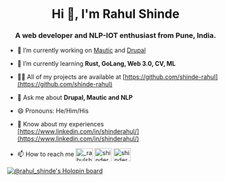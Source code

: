 <h1 align="center">Hi 👋, I'm Rahul Shinde</h1>
<h3 align="center">A web developer and NLP-IOT enthusiast from Pune, India.</h3>

- 🔭 I’m currently working on [Mautic](https://www.mautic.org/) and [Drupal](https://drupal.org/)

- 🌱 I’m currently learning **Rust, GoLang, Web 3.0, CV, ML**

- 👨‍💻 All of my projects are available at [https://github.com/shinde-rahul](https://github.com/shinde-rahul)

- 💬 Ask me about **Drupal, Mautic and NLP**

- 😄 Pronouns: He/Him/His

- 📄 Know about my experiences [https://www.linkedin.com/in/shinderahul/](https://www.linkedin.com/in/shinderahul/)

- 📫 How to reach me <!-- **shinde.r.a@gmail.com** -->     <a href="https://twitter.com/_rahulshinde" target="blank"><img align="center" src="https://raw.githubusercontent.com/rahuldkjain/github-profile-readme-generator/master/src/images/icons/Social/twitter.svg" alt="_rahulshinde" height="30" width="40" /></a>
  <a href="https://linkedin.com/in/shinderahul" target="blank"><img align="center" src="https://raw.githubusercontent.com/rahuldkjain/github-profile-readme-generator/master/src/images/icons/Social/linked-in-alt.svg" alt="shinderahul" height="30" width="40" /></a>
  <a href="https://dev.to/shinderahul" target="blank"><img align="center" src="https://raw.githubusercontent.com/rahuldkjain/github-profile-readme-generator/master/src/images/icons/Social/devto.svg" alt="shinderahul" height="30" width="40" /></a>


<!--
**shinde-rahul/shinde-rahul** is a ✨ _special_ ✨ repository because its `README.md` (this file) appears on your GitHub profile.

Here are some ideas to get you started:

- 🔭 I’m currently working on ...
- 🌱 I’m currently learning ...
- 👯 I’m looking to collaborate on ...
- 🤔 I’m looking for help with ...
- 💬 Ask me about ...
- 📫 How to reach me: ...
- 😄 Pronouns: ...
- ⚡ Fun fact: ...
-->

[![@rahul_shinde's Holopin board](https://holopin.me/rahul_shinde)](https://holopin.io/@rahul_shinde)


